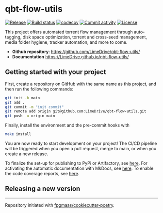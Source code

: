 # qbt-flow-utils

[![Release](https://img.shields.io/github/v/release/LimeDrive/qbt-flow-utils)](https://img.shields.io/github/v/release/LimeDrive/qbt-flow-utils)
[![Build status](https://img.shields.io/github/actions/workflow/status/LimeDrive/qbt-flow-utils/main.yml?branch=main)](https://github.com/LimeDrive/qbt-flow-utils/actions/workflows/main.yml?query=branch%3Amain)
[![codecov](https://codecov.io/gh/LimeDrive/qbt-flow-utils/branch/main/graph/badge.svg)](https://codecov.io/gh/LimeDrive/qbt-flow-utils)
[![Commit activity](https://img.shields.io/github/commit-activity/m/LimeDrive/qbt-flow-utils)](https://img.shields.io/github/commit-activity/m/LimeDrive/qbt-flow-utils)
[![License](https://img.shields.io/github/license/LimeDrive/qbt-flow-utils)](https://img.shields.io/github/license/LimeDrive/qbt-flow-utils)

This project offers automated torrent flow management through auto-tagging, disk space optimization, torrent and cross-seed management, media folder hygiene, tracker automation, and more to come.

- **Github repository**: <https://github.com/LimeDrive/qbt-flow-utils/>
- **Documentation** <https://LimeDrive.github.io/qbt-flow-utils/>

## Getting started with your project

First, create a repository on GitHub with the same name as this project, and then run the following commands:

``` bash
git init -b main
git add .
git commit -m "init commit"
git remote add origin git@github.com:LimeDrive/qbt-flow-utils.git
git push -u origin main
```

Finally, install the environment and the pre-commit hooks with

```bash
make install
```

You are now ready to start development on your project! The CI/CD
pipeline will be triggered when you open a pull request, merge to main,
or when you create a new release.

To finalize the set-up for publishing to PyPi or Artifactory, see
[here](https://fpgmaas.github.io/cookiecutter-poetry/features/publishing/#set-up-for-pypi).
For activating the automatic documentation with MkDocs, see
[here](https://fpgmaas.github.io/cookiecutter-poetry/features/mkdocs/#enabling-the-documentation-on-github).
To enable the code coverage reports, see [here](https://fpgmaas.github.io/cookiecutter-poetry/features/codecov/).

## Releasing a new version



---

Repository initiated with [fpgmaas/cookiecutter-poetry](https://github.com/fpgmaas/cookiecutter-poetry).
